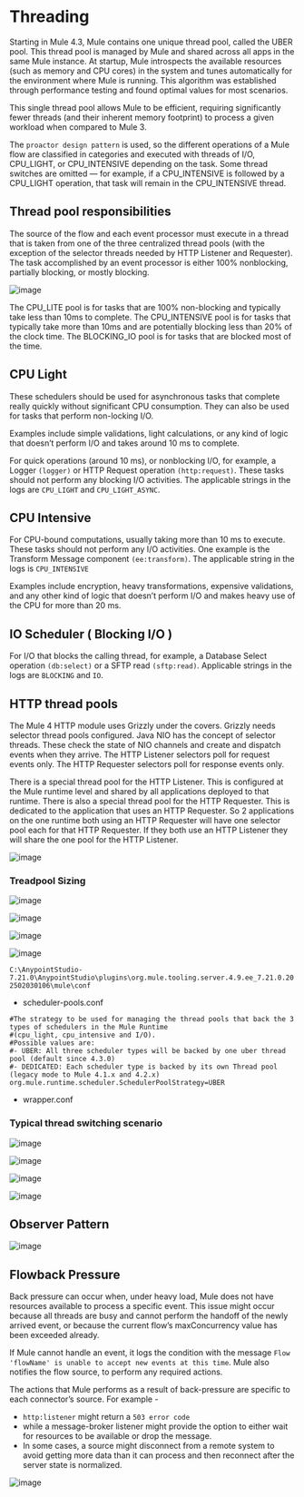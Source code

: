 # Threading

Starting in Mule 4.3, Mule contains one unique thread pool, called the UBER pool. This thread pool is managed by Mule and shared across all apps in the same Mule instance. At startup, Mule introspects the available resources (such as memory and CPU cores) in the system and tunes automatically for the environment where Mule is running. This algorithm was established through performance testing and found optimal values for most scenarios.

This single thread pool allows Mule to be efficient, requiring significantly fewer threads (and their inherent memory footprint) to process a given workload when compared to Mule 3.

The `proactor design pattern` is used, so the different operations of a Mule flow are classified in categories and executed with threads of I/O, CPU_LIGHT, or CPU_INTENSIVE depending on the task. Some thread switches are omitted — for example, if a CPU_INTENSIVE is followed by a CPU_LIGHT operation, that task will remain in the CPU_INTENSIVE thread.

## Thread pool responsibilities

The source of the flow and each event processor must execute in a thread that is taken from one of the three centralized thread pools (with the exception of the selector threads needed by HTTP Listener and Requester). The task accomplished by an event processor is either 100% nonblocking, partially blocking, or mostly blocking.

![image](https://github.com/user-attachments/assets/eca702eb-a6d2-4276-86bd-e2417ce53dde)

The CPU_LITE pool is for tasks that are 100% non-blocking and typically take less than 10ms to complete. The CPU_INTENSIVE pool is for tasks that typically take more than 10ms and are potentially blocking less than 20% of the clock time. The BLOCKING_IO pool is for tasks that are blocked most of the time.

## CPU Light

These schedulers should be used for asynchronous tasks that complete really quickly without significant CPU consumption. They can also be used for tasks that perform non-locking I/O. 

Examples include simple validations, light calculations, or any kind of logic that doesn’t perform I/O and takes around 10 ms to complete.

For quick operations (around 10 ms), or nonblocking I/O, for example, a Logger `(logger)` or HTTP Request operation `(http:request)`. These tasks should not perform any blocking I/O activities. The applicable strings in the logs are `CPU_LIGHT` and `CPU_LIGHT_ASYNC`.

## CPU Intensive

For CPU-bound computations, usually taking more than 10 ms to execute. These tasks should not perform any I/O activities. One example is the Transform Message component `(ee:transform)`. The applicable string in the logs is `CPU_INTENSIVE`

Examples include encryption, heavy transformations, expensive validations, and any other kind of logic that doesn’t perform I/O and makes heavy use of the CPU for more than 20 ms.

## IO Scheduler ( Blocking I/O )

For I/O that blocks the calling thread, for example, a Database Select operation `(db:select)` or a SFTP read `(sftp:read)`. Applicable strings in the logs are `BLOCKING` and `IO`.

## HTTP thread pools

The Mule 4 HTTP module uses Grizzly under the covers. Grizzly needs selector thread pools configured. Java NIO has the concept of selector threads. These check the state of NIO channels and create and dispatch events when they arrive. The HTTP Listener selectors poll for request events only. The HTTP Requester selectors poll for response events only.

There is a special thread pool for the HTTP Listener. This is configured at the Mule runtime level and shared by all applications deployed to that runtime. There is also a special thread pool for the HTTP Requester. This is dedicated to the application that uses an HTTP Requester. So 2 applications on the one runtime both using an HTTP Requester will have one selector pool each for that HTTP Requester. If they both use an HTTP Listener they will share the one pool for the HTTP Listener.

![image](https://github.com/user-attachments/assets/4c83284c-2aab-405c-9516-809e63c6755c)

### Treadpool Sizing

![image](https://github.com/user-attachments/assets/592cda33-5c8f-488d-9480-f1aa1f6b7ca8)

![image](https://github.com/user-attachments/assets/6c8f49ad-d1c8-44b2-9a9d-4e8089676144)

![image](https://github.com/user-attachments/assets/50041472-027e-49da-ae0d-5a64cb6e5abd)

![image](https://github.com/user-attachments/assets/65d88a99-74d4-4078-a1b1-7e4b86ef5511)


`C:\AnypointStudio-7.21.0\AnypointStudio\plugins\org.mule.tooling.server.4.9.ee_7.21.0.202502030106\mule\conf`

- scheduler-pools.conf
  
```
#The strategy to be used for managing the thread pools that back the 3 types of schedulers in the Mule Runtime
#(cpu_light, cpu_intensive and I/O).
#Possible values are:
#- UBER: All three scheduler types will be backed by one uber thread pool (default since 4.3.0)
#- DEDICATED: Each scheduler type is backed by its own Thread pool (legacy mode to Mule 4.1.x and 4.2.x)
org.mule.runtime.scheduler.SchedulerPoolStrategy=UBER
```

- wrapper.conf

### Typical thread switching scenario

![image](https://github.com/user-attachments/assets/89953737-d377-4b56-b34c-340d02f005d9)

![image](https://github.com/user-attachments/assets/19bee320-9808-4ff9-95cf-86f87f983a3b)

![image](https://github.com/user-attachments/assets/2cc51f07-9f47-40d3-809e-01270b063894)

![image](https://github.com/user-attachments/assets/06d6ebbe-c3ef-4612-af17-bec1814bb0ff)

## Observer Pattern

![image](https://github.com/user-attachments/assets/ac2985c2-dd92-40af-959b-085cfc12ff6f)

## Flowback Pressure

Back pressure can occur when, under heavy load, Mule does not have resources available to process a specific event. This issue might occur because all threads are busy and cannot perform the handoff of the newly arrived event, or because the current flow’s maxConcurrency value has been exceeded already.

If Mule cannot handle an event, it logs the condition with the message `Flow 'flowName' is unable to accept new events at this time`. Mule also notifies the flow source, to perform any required actions.

The actions that Mule performs as a result of back-pressure are specific to each connector’s source. For example -
 - `http:listener` might return a `503 error code`
 - while a message-broker listener might provide the option to either wait for resources to be available or drop the message.
 - In some cases, a source might disconnect from a remote system to avoid getting more data than it can process and then reconnect after the server state is normalized.
   
![image](https://github.com/user-attachments/assets/80c1c01e-2678-4a79-8eda-3cfc6179e58c)
